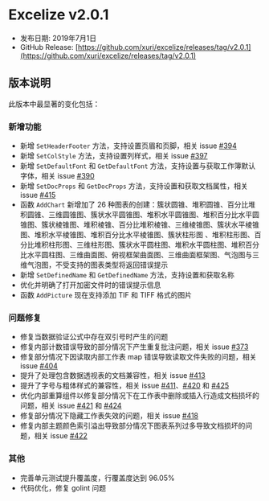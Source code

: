 # Excelize v2.0.1

* 发布日期: 2019年7月1日
* GitHub Release: [https://github.com/xuri/excelize/releases/tag/v2.0.1](https://github.com/xuri/excelize/releases/tag/v2.0.1)

## 版本说明

此版本中最显著的变化包括：

### 新增功能

* 新增 `SetHeaderFooter` 方法，支持设置页眉和页脚，相关 issue [#394](https://github.com/xuri/excelize/issues/394)
* 新增 `SetColStyle` 方法，支持设置列样式，相关 issue [#397](https://github.com/xuri/excelize/issues/397)
* 新增 `SetDefaultFont` 和 `GetDefaultFont` 方法，支持设置与获取工作簿默认字体，相关 issue [#390](https://github.com/xuri/excelize/issues/390)
* 新增 `SetDocProps` 和 `GetDocProps` 方法，支持设置和获取文档属性，相关 issue [#415](https://github.com/xuri/excelize/issues/415)
* 函数 `AddChart` 新增加了 26 种图表的创建：簇状圆锥、堆积圆锥、百分比堆积圆锥、三维圆锥图、簇状水平圆锥图、堆积水平圆锥图、堆积百分比水平圆锥图、簇状棱锥图、堆积棱锥、百分比堆积棱锥、三维棱锥图、簇状水平棱锥图、堆积水平棱锥图、堆积百分比水平棱锥图、簇状柱形图 、堆积柱形图、百分比堆积柱形图、三维柱形图、簇状水平圆柱图、堆积水平圆柱图、堆积百分比水平圆柱图、三维曲面图、俯视框架曲面图、三维曲面框架图、气泡图与三维气泡图，不受支持的图表类型将返回错误提示
* 新增 `SetDefinedName` 和 `GetDefinedName` 方法，支持设置和获取名称
* 优化并明确了打开加密文件时的错误提示信息
* 函数 `AddPicture` 现在支持添加 TIF 和 TIFF 格式的图片

### 问题修复

* 修复当数据验证公式中存在双引号时产生的问题
* 修复内部计数错误导致的部分情况下产生重复批注问题，相关 issue [#373](https://github.com/xuri/excelize/issues/373)
* 修复部分情况下因读取内部工作表 map 错误导致读取文件失败的问题，相关 issue [#404](https://github.com/xuri/excelize/issues/404)
* 提升了处理包含数据透视表的文档兼容性，相关 issue [#413](https://github.com/xuri/excelize/issues/413)
* 提升了字号与粗体样式的兼容性，相关 issue [#411](https://github.com/xuri/excelize/issues/)、[#420](https://github.com/xuri/excelize/issues/420) 和 [#425](https://github.com/xuri/excelize/issues/425)
* 优化内部重算组件以修复部分情况下在工作表中删除或插入行造成文档损坏的问题，相关 issue [#421](https://github.com/xuri/excelize/issues/421) 和 [#424](https://github.com/xuri/excelize/issues/424)
* 修复部分情况下隐藏工作表失效的问题，相关 issue [#418](https://github.com/xuri/excelize/issues/418)
* 修复内部主题颜色索引溢出导致部分情况下图表系列过多导致文档损坏的问题，相关 issue [#422](https://github.com/xuri/excelize/issues/422)

### 其他

* 完善单元测试提升覆盖度，行覆盖度达到 96.05%
* 代码优化，修复 golint 问题
